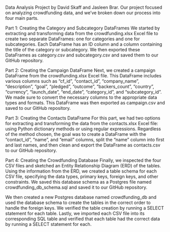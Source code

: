 Data Analysis Project by David Skaff and Jasleen Brar. 
Our project focused on analyzing crowdfunding data, and we’ve broken down our process into four main parts.

Part 1: Creating the Category and Subcategory DataFrames
We started by extracting and transforming data from the crowdfunding.xlsx Excel file to create two separate DataFrames: one for categories and one for subcategories. Each DataFrame has an ID column and a column containing the title of the category or subcategory. We then exported these DataFrames as category.csv and subcategory.csv and saved them to our GitHub repository.

Part 2: Creating the Campaign DataFrame
Next, we created a campaign DataFrame from the crowdfunding.xlsx Excel file. This DataFrame includes various columns such as “cf_id”, “contact_id”, “company_name”, “description”, “goal”, “pledged”, “outcome”, “backers_count”, “country”, “currency”, “launch_date”, “end_date”, “category_id”, and “subcategory_id”. We made sure to convert the necessary columns to the appropriate data types and formats. This DataFrame was then exported as campaign.csv and saved to our GitHub repository.

Part 3: Creating the Contacts DataFrame
For this part, we had two options for extracting and transforming the data from the contacts.xlsx Excel file: using Python dictionary methods or using regular expressions. Regardless of the method chosen, the goal was to create a DataFrame with the “contact_id”, “name”, and “email” columns, split the “name” column into first and last names, and then clean and export the DataFrame as contacts.csv to our GitHub repository.

Part 4: Creating the Crowdfunding Database
Finally, we inspected the four CSV files and sketched an Entity Relationship Diagram (ERD) of the tables. Using the information from the ERD, we created a table schema for each CSV file, specifying the data types, primary keys, foreign keys, and other constraints. We saved this database schema as a Postgres file named crowdfunding_db_schema.sql and saved it to our GitHub repository.

We then created a new Postgres database named crowdfunding_db and used the database schema to create the tables in the correct order to handle the foreign keys. We verified the table creation by running a SELECT statement for each table. Lastly, we imported each CSV file into its corresponding SQL table and verified that each table had the correct data by running a SELECT statement for each.
